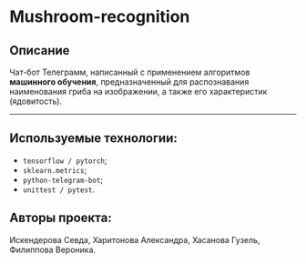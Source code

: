 # Mushroom-recognition
## **Описание**
Чат-бот Телеграмм, написанный с применением алгоритмов **машинного обучения**, предназначенный для распознавания наименования гриба на изображении, а также его характеристик (ядовитость). <br>

___
## **Используемые технологии:**
* `tensorflow / pytorch`;
* `sklearn.metrics`;
* `python-telegram-bot`;
* `unittest / pytest`.

## **Авторы проекта:**
Искендерова Севда, Харитонова Александра, Хасанова Гузель, Филиппова Вероника.
